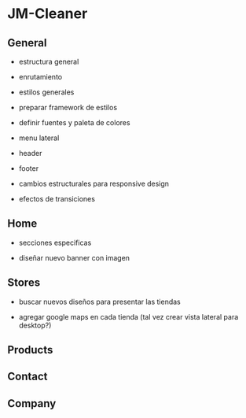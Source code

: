 # JM-Cleaner

## General

- estructura general

- enrutamiento

- estilos generales

- preparar framework de estilos

- definir fuentes y paleta de colores

- menu lateral

- header

- footer

- cambios estructurales para responsive design

- efectos de transiciones

## Home

- secciones especificas

- diseñar nuevo banner con imagen

## Stores

- buscar nuevos diseños para presentar las tiendas

- agregar google maps en cada tienda (tal vez crear vista lateral para desktop?)

## Products

## Contact

## Company
